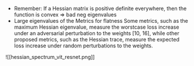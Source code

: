 
- Remember: If a Hessian matrix is positive definite everywhere, then the function is convex => bad neg eigenvalues
- Large eigenvalues of the 
Metrics for flatness Some metrics, such as the maximum Hessian eigenvalue, measure the worstcase loss increase under an adversarial perturbation to the weights [10, 16], while other proposed metrics, such as the Hessian trace, measure the expected loss increase under random perturbations to the weights.

![[hessian_spectrum_vit_resnet.png]]